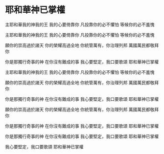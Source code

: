 # 耶和華神已掌權

主耶和華我的神我的王
我的心要倚靠你
凡投靠你的必不懼怕
等候你的必不羞愧

主耶和華我的神我的王
我的心要倚靠你
凡投靠你的必不懼怕
等候你的必不羞愧

願你的崇高過於諸天
你的榮耀高過全地
你統管萬有，你治理列邦
萬國萬民都敬拜你

你是那獨行奇事的神
在你沒有難成的事
我心要堅定，我口要歌頌
耶和華神已掌權

主耶和華我的神我的王
我的心要倚靠你
凡投靠你的必不懼怕
等候你的必不羞愧

願你的崇高過於諸天
你的榮耀高過全地
你統管萬有，你治理列邦
萬國萬民都敬拜你

你是那獨行奇事的神
在你沒有難成的事
我心要堅定，我口要歌頌
耶和華神已掌權

願你的崇高過於諸天
你的榮耀高過全地
你統管萬有，你治理列邦
萬國萬民都敬拜你

你是那獨行奇事的神
在你沒有難成的事
我心要堅定，我口要歌頌
耶和華神已掌權

你是那獨行奇事的神
在你沒有難成的事
我心要堅定，我口要歌頌
耶和華神已掌權

我心要堅定，我口要歌頌
耶和華神已掌權
